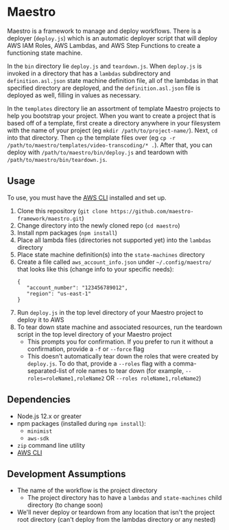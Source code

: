 # Maestro #

Maestro is a framework to manage and deploy workflows. There is a deployer (`deploy.js`) which is an automatic deployer script
that will deploy AWS IAM Roles, AWS Lambdas, and AWS Step Functions to create a functioning state machine.

In the `bin` directory lie `deploy.js` and `teardown.js`. When `deploy.js` is invoked in a directory that has a `lambdas` subdirectory and `definition.asl.json` state machine definition file, all of the lambdas in that specified directory are deployed, and the `definition.asl.json` file is deployed as well, filling in values as necessary.

In the `templates` directory lie an assortment of template Maestro projects to help you bootstrap your project. When you want to create a project that is based off of a template, first create a directory anywhere in your filesystem with the name of your project (eg `mkdir /path/to/project-name/`). Next, `cd` into that directory. Then `cp` the template files over (eg `cp -r /path/to/maestro/templates/video-transcoding/* .`). After that, you can deploy with `/path/to/maestro/bin/deploy.js` and teardown with `/path/to/maestro/bin/teardown.js`.

## Usage ##

To use, you must have the [AWS CLI][aws-cli] installed and set up.

1. Clone this repository (`git clone https://github.com/maestro-framework/maestro.git`)
2. Change directory into the newly cloned repo (`cd maestro`)
3. Install npm packages (`npm install`)
4. Place all lambda files (directories not supported yet) into the `lambdas` directory
5. Place state machine definition(s) into the `state-machines` directory
6. Create a file called `aws_account_info.json` under `~/.config/maestro/` that looks like this (change info to your specific needs):
   ```
   {
      "account_number": "123456789012",
      "region": "us-east-1"
   }
   ```
7. Run `deploy.js` in the top level directory of your Maestro project to deploy it to AWS
8. To tear down state machine and associated resources, run the teardown script in the top level directory of your Maestro project
   - This prompts you for confirmation. If you prefer to run it without a confirmation, provide a `-f` or `--force` flag
   - This doesn't automatically tear down the roles that were created by `deploy.js`. To do that, provide a `--roles` flag with a comma-separated-list of role names to tear down (for example, `--roles=roleName1,roleName2` OR `--roles roleName1,roleName2`)

## Dependencies ##

- Node.js 12.x or greater
- npm packages (installed during `npm install`):
   - `minimist`
   - `aws-sdk`
- `zip` command line utility
- [AWS CLI][aws-cli]

## Development Assumptions ##

- The name of the workflow is the project directory
  - The project directory has to have a `lambdas` and `state-machines` child directory (to change soon)
- We'll never deploy or teardown from any location that isn't the project root directory (can't deploy from the lambdas directory or any nested)

[aws-cli]: https://aws.amazon.com/cli/
